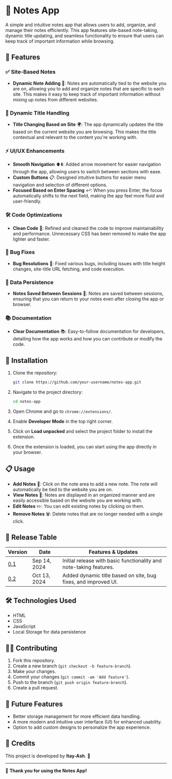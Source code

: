 # 📓 Notes App

A simple and intuitive notes app that allows users to add, organize, and manage their notes efficiently. This app features site-based note-taking, dynamic title updating, and seamless functionality to ensure that users can keep track of important information while browsing.

## 🌟 Features

### ✅ Site-Based Notes
- **Dynamic Note Adding** 📝: Notes are automatically tied to the website you are on, allowing you to add and organize notes that are specific to each site. This makes it easy to keep track of important information without mixing up notes from different websites.

### 🔧 Dynamic Title Handling
- **Title Changing Based on Site** 🌍: The app dynamically updates the title based on the current website you are browsing. This makes the title contextual and relevant to the content you're working with.

### ⚡ UI/UX Enhancements
- **Smooth Navigation** ⬆️⬇️: Added arrow movement for easier navigation through the app, allowing users to switch between sections with ease.
- **Custom Buttons** 📋: Designed intuitive buttons for easier menu navigation and selection of different options.
- **Focused Based on Enter Spacing** ↩️: When you press Enter, the focus automatically shifts to the next field, making the app feel more fluid and user-friendly.

### 🛠️ Code Optimizations
- **Clean Code** 🧹: Refined and cleaned the code to improve maintainability and performance. Unnecessary CSS has been removed to make the app lighter and faster.

### 🧹 Bug Fixes
- **Bug Resolutions** 🐞: Fixed various bugs, including issues with title height changes, site-title URL fetching, and code execution.

### 💾 Data Persistence
- **Notes Saved Between Sessions** 💾: Notes are saved between sessions, ensuring that you can return to your notes even after closing the app or browser.

### 📚 Documentation
- **Clear Documentation** 📚: Easy-to-follow documentation for developers, detailing how the app works and how you can contribute or modify the code.

## 🔧 Installation

1. Clone the repository:
    ```bash
    git clone https://github.com/your-username/notes-app.git
    ```

2. Navigate to the project directory:
    ```bash
    cd notes-app
    ```

3. Open Chrome and go to `chrome://extensions/`.

4. Enable **Developer Mode** in the top right corner.

5. Click on **Load unpacked** and select the project folder to install the extension.

6. Once the extension is loaded, you can start using the app directly in your browser.

## 📋 Usage

- **Add Notes** 📝: Click on the note area to add a new note. The note will automatically be tied to the website you are on.
- **View Notes** 👀: Notes are displayed in an organized manner and are easily accessible based on the website you are working with.
- **Edit Notes** ✏️: You can edit existing notes by clicking on them.
- **Remove Notes** 🗑️: Delete notes that are no longer needed with a single click.

## 📅 Release Table

| Version | Date       | Features & Updates                                      |
|---------|------------|---------------------------------------------------------|
| [0.1](https://github.com/your-username/notes-app/releases/tag/v0.1)     | Sep 14, 2024 | Initial release with basic functionality and note-taking features. |
| [0.2](https://github.com/your-username/notes-app/releases/tag/v0.2)     | Oct 13, 2024 | Added dynamic title based on site, bug fixes, and improved UI. |


## 🛠️ Technologies Used
- HTML
- CSS
- JavaScript
- Local Storage for data persistence

## 🧑‍💻 Contributing
1. Fork this repository.
2. Create a new branch (`git checkout -b feature-branch`).
3. Make your changes.
4. Commit your changes (`git commit -am 'Add feature'`).
5. Push to the branch (`git push origin feature-branch`).
6. Create a pull request.

## 🔮 Future Features
- Better storage management for more efficient data handling.
- A more modern and intuitive user interface (UI) for enhanced usability.
- Option to add custom designs to personalize the app experience.

## 👏 Credits
This project is developed by **Itay-Ash**. 🙌

---

💬 **Thank you for using the Notes App!**

